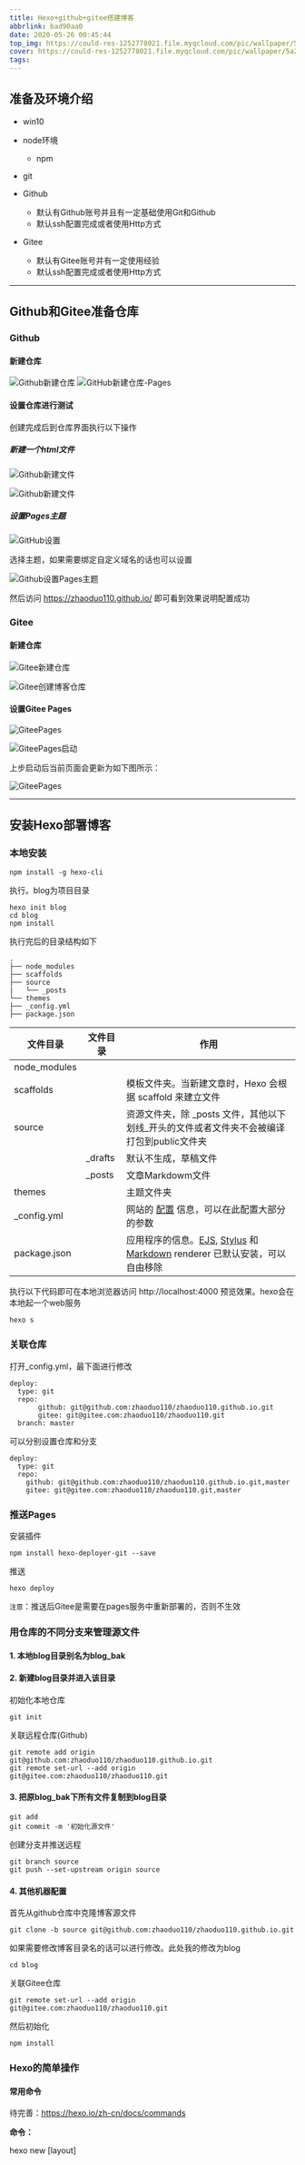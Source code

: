 ```yaml
---
title: Hexo+github+gitee搭建博客
abbrlink: bad90aa0
date: 2020-05-26 00:45:44
top_img: https://could-res-1252778021.file.myqcloud.com/pic/wallpaper/5a27d7aa3c85b.jpg
cover: https://could-res-1252778021.file.myqcloud.com/pic/wallpaper/5a27d7aa3c85b.jpg
tags: 
---
```




## 准备及环境介绍

- win10
- node环境
    - npm
- git
- Github
    - 默认有Github账号并且有一定基础使用Git和Github
    - 默认ssh配置完成或者使用Http方式

-   Gitee
    -   默认有Gitee账号并有一定使用经验
    -   默认ssh配置完成或者使用Http方式





---





## Github和Gitee准备仓库

### Github

#### 新建仓库

<img src="https://could-res-1252778021.cos.ap-shanghai.myqcloud.com/img/20200525223755.png" alt="Github新建仓库"/>



<img src="https://could-res-1252778021.cos.ap-shanghai.myqcloud.com/img/20200525224055.png" alt="GitHub新建仓库-Pages"/>

#### 设置仓库进行测试

创建完成后到仓库界面执行以下操作

##### 新建一个html文件

![Github新建文件](https://could-res-1252778021.cos.ap-shanghai.myqcloud.com/img/20200525225338.png)

![Github新建文件](https://could-res-1252778021.cos.ap-shanghai.myqcloud.com/img/20200525225505.png)



##### 设置Pages主题

![GitHub设置](https://could-res-1252778021.cos.ap-shanghai.myqcloud.com/img/20200525225719.png)

选择主题，如果需要绑定自定义域名的话也可以设置

![Github设置Pages主题](https://could-res-1252778021.cos.ap-shanghai.myqcloud.com/img/20200525225812.png)

然后访问 https://zhaoduo110.github.io/ 即可看到效果说明配置成功



### Gitee

#### 新建仓库

![Gitee新建仓库](https://could-res-1252778021.cos.ap-shanghai.myqcloud.com/img/20200525230355.png)



![Gitee创建博客仓库](https://could-res-1252778021.cos.ap-shanghai.myqcloud.com/img/20200526142828.png)



#### 设置Gitee Pages

![GiteePages](https://could-res-1252778021.cos.ap-shanghai.myqcloud.com/img/20200526143014.png)

![GiteePages启动](https://could-res-1252778021.cos.ap-shanghai.myqcloud.com/img/20200526143114.png)



上步启动后当前页面会更新为如下图所示：

![GiteePages](https://could-res-1252778021.cos.ap-shanghai.myqcloud.com/img/20200526143226.png)





---





## 安装Hexo部署博客

### 本地安装

```
npm install -g hexo-cli
```

执行。blog为项目目录

```
hexo init blog
cd blog
npm install
```

执行完后的目录结构如下

```
.
├── node_modules
├── scaffolds
├── source
|   └── _posts
└── themes
├── _config.yml
├── package.json

```

| 文件目录     | 文件目录 | 作用                                                         |
| ------------ | -------- | ------------------------------------------------------------ |
| node_modules |          |                                                              |
| scaffolds    |          | 模板文件夹。当新建文章时，Hexo 会根据 scaffold 来建立文件    |
| source       |          | 资源文件夹，除  _posts 文件，其他以下划线_开头的文件或者文件夹不会被编译打包到public文件夹 |
|              | _drafts  | 默认不生成，草稿文件                                         |
|              | _posts   | 文章Markdowm文件                                             |
| themes       |          | 主题文件夹                                                   |
| _config.yml  |          | 网站的 [配置](https://hexo.io/zh-cn/docs/configuration) 信息，可以在此配置大部分的参数 |
| package.json |          | 应用程序的信息。[EJS](https://ejs.co/), [Stylus](http://learnboost.github.io/stylus/) 和 [Markdown](http://daringfireball.net/projects/markdown/) renderer 已默认安装，可以自由移除 |

执行以下代码即可在本地浏览器访问 http://localhost:4000 预览效果。hexo会在本地起一个web服务

```
hexo s
```



### 关联仓库

打开_config.yml，最下面进行修改

```
deploy:
  type: git
  repo: 
       github: git@github.com:zhaoduo110/zhaoduo110.github.io.git
       gitee: git@gitee.com:zhaoduo110/zhaoduo110.git
  branch: master
```

可以分别设置仓库和分支

```
deploy:
  type: git
  repo:
    github: git@github.com:zhaoduo110/zhaoduo110.github.io.git,master
    gitee: git@gitee.com:zhaoduo110/zhaoduo110.git,master
```



### 推送Pages

安装插件

```
npm install hexo-deployer-git --save
```

推送

```
hexo deploy
```

`注意`：推送后Gitee是需要在pages服务中重新部署的，否则不生效



### 用仓库的不同分支来管理源文件

#### 1. 本地blog目录别名为blog_bak

#### 2. 新建blog目录并进入该目录

初始化本地仓库

```
git init
```

关联远程仓库(Github)

```
git remote add origin git@github.com:zhaoduo110/zhaoduo110.github.io.git
git remote set-url --add origin git@gitee.com:zhaoduo110/zhaoduo110.git
```

#### 3. 把原blog_bak下所有文件复制到blog目录

```
git add
git commit -m '初始化源文件'
```

创建分支并推送远程

```
git branch source
git push --set-upstream origin source
```



#### 4. 其他机器配置

首先从github仓库中克隆博客源文件

```
git clone -b source git@github.com:zhaoduo110/zhaoduo110.github.io.git
```

如果需要修改博客目录名的话可以进行修改。此处我的修改为blog

```
cd blog
```

关联Gitee仓库

```
git remote set-url --add origin git@gitee.com:zhaoduo110/zhaoduo110.git
```

然后初始化

```
npm install
```



### Hexo的简单操作

#### 常用命令

待完善：https://hexo.io/zh-cn/docs/commands

**命令：**

hexo new [layout] <title>

**作用：**

新建一篇文章。如果没有设置 `layout` 的话，默认使用 [_config.yml](https://hexo.io/zh-cn/docs/configuration) 中的 `default_layout` 参数代替。如果标题包含空格的话，请使用引号括起来

**参数：**

| 参数          | 作用                                          |
| ------------- | --------------------------------------------- |
| -p，--path    | 自定义新文章的路径                            |
| -r，--replace | 如果存在同名文章，将其替换                    |
| -s，--slug    | 文章的 Slug，作为新文章的文件名和发布后的 URL |

**举例：**

```
hexo new "post title with whitespace"
hexo new page --path about/me "About me"
hexo new page --path about/me
```



#### 常用操作

重新生成静态文件并部署

```
hexo clean
hexo g
dexo d
```





### 设置主题

主题网站：https://hexo.io/themes/

以Butterfly主题为例

官网：https://docs.jerryc.me/#/

#### 安装

如果沒有 pug 以及 stylus 的渲染器，请执行以下命令进行下载安装：

```
npm install hexo-renderer-pug hexo-renderer-stylus --save
# 或者
yarn add hexo-renderer-pug hexo-renderer-stylus
```

博客根目录下执行

```
git clone -b master https://github.com/jerryc127/hexo-theme-butterfly.git themes/Butterfly
```

安装比较新的dev分支

```
git clone -b dev https://github.com/jerryc127/hexo-theme-butterfly.git themes/Butterfly
```

#### 应用主题

修改 _config.yml

```
theme: Butterfly
```

#### 平滑升级

推荐把默认的主题配置文件`_config.yml`复制到 Hexo 工作目录下的`source/_data/butterfly.yml`，如果`source/_data`的目录不存在就创建一个。

如果创建了`butterfly.yml`, 它将会替换主题默认配置文件`_config.yml`里的配置项 (**不是合并而是替换**), 之后你只需要通过`git pull`的方式就可以平滑地升级 `theme-butterfly`了

#### 主题配置

配置：https://docs.jerryc.me/#/config/theme-config

页面：https://docs.jerryc.me/#/config/theme-page





### 添加标签和分类页面

分类

```
hexo new page categories
```

标签

```
hexo new page tags
```

主题文件配置

```
menu:
  主页: / || fa fa-home
  文章: /archives/ || fa fa-archive
  标签: /tags/ || fa fa-tags
  分类: /categories/ || fa fa-folder-open
```

在文章中设置分类和标签

https://hexo.io/zh-cn/docs/front-matter

```
---
title: Hello World
date: 2013/7/13 20:46:25
categories:
- Diary
tags:
- PS3
- Games
---
```

设置完后一般进入到标签和分类页面是不显示标签和分类的，要声明分类和标签页面的类型

修改 `source\categories` 

```
title: categories
date: 2020-05-28 11:17:02
type: "categories"
```

同理修改 `source\tags`

```
title: tags
date: 2020-05-28 11:17:14
type: "tags"
```



### 修改永久链接

Hexo的永久链接的默认格式是 `:year/:month/:day/:title/`。这种默认配置的缺点就是一般文件名是中文，导致url链接里有中文出现，这会造成很多问题，如使用gitment，也不利于seo。另外就是年月日都会有分隔符。解决这种问题需要安装 `hexo-abbrlink` 插件

#### 安装插件

```
npm install hexo-abbrlink --save
```

#### 修改默认配置。_config.yml，找到 `permalink`

```
# permalink: :year/:month/:day/:title/
# permalink_defaults:
permalink: posts/:abbrlink.html
abbrlink:
  alg: crc32  # 算法：crc16(default) and crc32
  rep: hex    # 进制：dec(default) and hex
```





#### 写作流程
所有行为都是在source分支(源文件分支)进行的
##### 新建文章
比如 文章名称为 阿里云性能测试简单使用，则
```
hexo new 阿里云性能测试简单使用
```
##### 编辑文章
##### 本地启动服务预览
```
hexo s
```
##### 生成静态文件
```
hexo g
```
##### 部署
```
hexo d
```
##### 源文件推送仓库
```
git add .
git commit -m '添加文章阿里云性能测试简单使用'
git push
```
